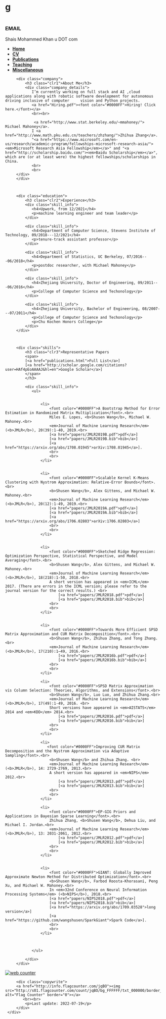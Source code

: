 <!--A Design by W3layouts
Author: W3layout
Author URL: http://w3layouts.com
License: Creative Commons Attribution 3.0 Unported
License URL: http://creativecommons.org/licenses/by/3.0/
-->
<!DOCTYPE HTML>
<html>
<head>
<title>Shais Mohammed Khan</title>
<link href="css/bootstrap.css" rel='stylesheet' type='text/css' />
<!-- jQuery (necessary JavaScript plugins) -->
<!-- script src="js/jquery.min.js"></script>
<!-- Custom Theme files -->
 <link href="css/dashboard.css" rel="stylesheet">
<link href="css/style.css" rel='stylesheet' type='text/css' />

<!-- Custom Theme files -->
<!--//theme-style-->
<meta name="viewport" content="width=device-width, initial-scale=1">
<meta http-equiv="Content-Type" content="text/html; charset=utf-8" />
<meta name="keywords" content="Shais khan" />
<script type="application/x-javascript"> addEventListener("load", function() { setTimeout(hideURLbar, 0); }, false); function hideURLbar(){ window.scrollTo(0,1); } </script>
<link href='http://fonts.googleapis.com/css?family=Ubuntu:300,400,500,700' rel='stylesheet' type='text/css'>
<link href='http://fonts.googleapis.com/css?family=Varela+Round' rel='stylesheet' type='text/css'>
<!-- start menu -->
  
</head>
<body>
<!-- header -->
<div class="col-sm-3 col-md-2 sidebar">
		 <div class="sidebar_top">
			 <h1>g</h1> 
			 <img src="images/photo2022.JPG" alt=""/>
		 </div>
		<div class="details">
			 <h3>EMAIL</h3>
			 <p>Shais Mohammed Khan u DOT com</p>
		</div>
		<div class="clearfix"></div>
</div>
<!---->
<link href="css/popuo-box.css" rel="stylesheet" type="text/css" media="all"/>
<script src="js/jquery.magnific-popup.js" type="text/javascript"></script>
	<!---//pop-up-box---->			
<div class="col-sm-9 col-sm-offset-3 col-md-10 col-md-offset-2 main">
	 <div class="content">
		 <div class="details_header">
			 <ul>
				 <li><a href="index.html"><b>Home</b></a></li>
				 <li><a href="cv/resume.pdf"><b>CV</b></a></li>
				 <li><a href="publications.html"><b>Publications</b></a></li>
				 <li><a href="teaching.html"><b>Teaching</b></a></li>
				 <li><a href="miscellaneous.html"><b>Miscellaneous</b></a></li>
			 </ul>
		 </div>
		 
		 <div class="company">
			 <h3 class="clr1">About Me</h3>
			 <div class="company_details">
                I’m currently working on full stack and AI ,cloud applications along with robotic software development for autonomous driving inclusive of computer     vision and Python projects. 
                <a href="Hiring.pdf"><font color="#0000FF">Hiring! Click here.</font></a>
                <br><br>
                
                 <a href="http://www.stat.berkeley.edu/~mmahoney/"> Michael Mahoney</a>. 
				I <a href="http://www.math.pku.edu.cn/teachers/zhzhang/">Zhihua Zhang</a>.
                "<a href="https://www.microsoft.com/en-us/research/academic-program/fellowships-microsoft-research-asia/"><em>Microsoft Research Asia Fellowship</em></a>" and "<a href="http://scholarship.baidu.com/"><em>Baidu Scholarship</em></a>", which are (or at least were) the highest fellowships/scholarships in China.
                <br>
                <br>
		 </div>
		 </div>
         

		 
		 <div class="education">
			 <h3 class="clr2">Experience</h3>
			 <div class="skill_info">
				<h4>Upwork, from 12/2021</h4>
				<p>machine learning engineer and team leader</p>
			 </div>
             
			 <div class="skill_info">
				<h4>Department of Computer Science, Stevens Institute of Technology, 09/2018---12/2021</h4>
				<p>tenure-track assistant professor</p>
			 </div>
                    
			 <div class="skill_info">
				<h4>Department of Statistics, UC Berkeley, 07/2016---06/2018</h4>
				<p>postdoc researcher, with Michael Mahoney</p>
			 </div>
             
			 <div class="skill_info">
				<h4>Zhejiang University, Doctor of Engineering, 09/2011---06/2016</h4>
				<p>College of Computer Science and Techonology</p>
			 </div>
             
			 <div class="skill_info">
				<h4>Zhejiang University, Bachelor of Engineering, 08/2007---07/2011</h4>
				<p>College of Computer Science and Techonology</p>
				<p>Chu Kochen Honors College</p>
			 </div>			 
		 </div>
		 
		 
		 
		 <div class="skills">
			 <h3 class="clr3">Representative Papers
			 <span>
			 [<a href="publications.html">Full List</a>]
			 [<a href="http://scholar.google.com/citations?user=HAf4pEoAAAAJ&hl=en">Google Scholar</a>]
			 </span>
			 </h3>
			 
			 <div class="skill_info">
				<ul>
                    
                    
					<li>
						<font color="#0000FF">A Bootstrap Method for Error Estimation in Randomized Matrix Multiplication</font>.<br>
                        Miles E. Lopes, <b>Shusen Wang</b>, Michael W. Mahoney.<br>
                        <em>Journal of Machine Learning Research</em> (<b>JMLR</b>), 20(39):1-40, 2019.<br>
					    [<a href="papers/JMLR2019B.pdf">pdf</a>]
					    [<a href="papers/JMLR2019B.bib">bib</a>]
					    [<a href="https://arxiv.org/abs/1708.01945">arXiv:1708.01945</a>].
						<br>
						<br>
					</li>
                    
                    
					<li>
						<font color="#0000FF">Scalable Kernel K-Means Clustering with Nystrom Approximation: Relative-Error Bounds</font>.<br>
						<b>Shusen Wang</b>, Alex Gittens, and Michael W. Mahoney.<br>
                        <em>Journal of Machine Learning Research</em> (<b>JMLR</b>), 20(12):1-49, 2019.<br>
					    [<a href="papers/JMLR2019A.pdf">pdf</a>]
					    [<a href="papers/JMLR2019A.bib">bib</a>]
					    [<a href="https://arxiv.org/abs/1706.02803">arXiv:1706.02803</a>]
						<br>
						<br>
					</li>
                    
                    
					<li>
						<font color="#0000FF">Sketched Ridge Regression: Optimization Perspective, Statistical Perspective, and Model Averaging</font>.<br>
						<b>Shusen Wang</b>, Alex Gittens, and Michael W. Mahoney.<br>
                        <em>Journal of Machine Learning Research</em> (<b>JMLR</b>), 18(218):1-50, 2018.<br>
						A short version has appeared in <em>ICML</em> 2017. (There are errors in the ICML version; please refer to the journal version for the correct results.) <br>
					    	[<a href="papers/JMLR2018.pdf">pdf</a>]
                            [<a href="papers/JMLR2018.bib">bib</a>]
						<br>
						<br>
					</li>
                    
                    
					<li>
						<font color="#0000FF">Towards More Efficient SPSD Matrix Approximation and CUR Matrix Decomposition</font>.<br>
						<b>Shusen Wang</b>, Zhihua Zhang, and Tong Zhang.<br>
                        <em>Journal of Machine Learning Research</em> (<b>JMLR</b>), 17(210):1−49, 2016.<br>
							[<a href="papers/JMLR2016b.pdf">pdf</a>]
							[<a href="papers/JMLR2016b.bib">bib</a>]
						<br>
						<br>
					</li>
					
					<li>
						<font color="#0000FF">SPSD Matrix Approximation vis Column Selection: Theories, Algorithms, and Extensions</font>.<br>
						<b>Shusen Wang</b>, Luo Luo, and Zhihua Zhang.<br>
					    <em>Journal of Machine Learning Research</em> (<b>JMLR</b>), 17(49):1-49, 2016. <br>
                        Short versions have appeared in <em>AISTATS</em> 2014 and <em>KDD</em> 2014.<br>
							[<a href="papers/JMLR2016.pdf">pdf</a>]
							[<a href="papers/JMLR2016.bib">bib</a>]
						<br>
						<br>
					</li>
					
					<li>
					   <font color="#0000FF">Improving CUR Matrix Decomposition and the Nystrom Approximation via Adaptive Sampling</font>.<br>
						<b>Shusen Wang</b> and Zhihua Zhang. <br>
						<em>Journal of Machine Learning Research</em> (<b>JMLR</b>), 14: 2729-2769, 2013.<br>
                        A short version has appeared in <em>NIPS</em> 2012.<br>
							[<a href="papers/JMLR2013.pdf">pdf</a>]
							[<a href="papers/JMLR2013.bib">bib</a>]
						<br>
						<br>
					</li>

					<li>
						<font color="#0000FF">EP-GIG Priors and Applications in Bayesian Sparse Learning</font>.<br>
						Zhihua Zhang, <b>Shusen Wang</b>, Dehua Liu, and Michael I. Jordan.<br>
						<em>Journal of Machine Learning Research</em> (<b>JMLR</b>), 13: 2031-2061, 2012.<br>
							[<a href="papers/JMLR2012.pdf">pdf</a>]
							[<a href="papers/JMLR2012.bib">bib</a>]
						<br>
						<br>
					</li>
                
                    
					<li>
						<font color="#0000FF">GIANT: Globally Improved Approximate Newton Method for Distributed Optimization</font>.<br>
						<b>Shusen Wang</b>, Farbod Roosta-Khorasani, Peng Xu, and Michael W. Mahoney.<br>
                        In <em>32nd Conference on Neural Information Processing Systems</em> (<b>NIPS</b>), 2018.<br>
                        [<a href="papers/NIPS2018.pdf">pdf</a>] 
                        [<a href="papers/NIPS2018.bib">bib</a>] 
                        [<a href="https://arxiv.org/abs/1709.03528">long version</a>]
                        [<a href="https://github.com/wangshusen/SparkGiant">Spark Code</a>].
						<br>
						<br>
					</li>
                    
					

				</ul>
			
			 </div>			 
		 </div>
		 
		 
         
         
         
<!-- Start of StatCounter Code for Default Guide -->
<script type="text/javascript">
var sc_project=11487137; 
var sc_invisible=1; 
var sc_security="94648ebe"; 
var scJsHost = (("https:" == document.location.protocol) ?
"https://secure." : "http://www.");
document.write("<sc"+"ript type='text/javascript' src='" +
scJsHost+
"statcounter.com/counter/counter.js'></"+"script>");
</script>
<noscript><div class="statcounter"><a title="web counter"
href="http://statcounter.com/" target="_blank"><img
class="statcounter"
src="//c.statcounter.com/11487137/0/94648ebe/1/" alt="web
counter"></a></div></noscript>
<!-- End of StatCounter Code for Default Guide -->
         
		 <div class="copywrite">
		 <a href="http://info.flagcounter.com/jqBO"><img src="http://s01.flagcounter.com/count/jqBO/bg_FFFFFF/txt_000000/border_CCCCCC/columns_8/maxflags_8/viewers_0/labels_0/pageviews_0/flags_0/" alt="Flag Counter" border="0"></a>
			<br><br>
			 <p>Last update: 2022-07-19</p>
		 </div>
	 </div>
</div>
<!---->
</body>
</html>
